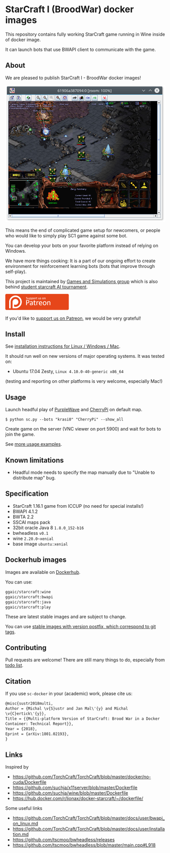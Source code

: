 # StarCraft I (BroodWar) docker images

This repository contains fully working StarCraft
game running in Wine inside of docker image.

It can launch bots that use BWAPI client to communicate with the game.

## About
We are pleased to publish StarCraft I - BroodWar docker images!

![Starcraft playing on Linux](resources/linux_play.png)

This means the end of complicated game setup for newcomers, or people
who would like to simply play SC1 game against some bot.

You can develop your bots on your favorite platform instead of relying on Windows.

We have more things cooking: It is a part of our ongoing effort to create environment for reinforcement learning bots
(bots that improve through self-play).

This project is maintained by [Games and Simulations group](http://gas.fel.cvut.cz/)
which is also behind [student starcraft AI tournament](http://sscaitournament.com).


![Patreon](resources/patreon.png)

If you'd like to [support us on Patreon](https://www.patreon.com/sscait), we would be very grateful!


## Install

See [installation instructions for Linux / Windows / Mac](INSTALL.md).

It should run well on new versions of major operating systems. It was tested on:

- Ubuntu 17.04 Zesty, `Linux 4.10.0-40-generic x86_64`
<!--
will do that on Monday :)
- Microsoft Windows 10 (64-bit)
- Mac OS Sieria 10.12.6 (64-bit, Mac mini)
-->

(testing and reporting on other platforms is very welcome, especially Mac!)

## Usage

Launch headful play of [PurpleWave](https://sscaitournament.com/index.php?action=botDetails&bot=PurpleWave) and [CherryPi](https://sscaitournament.com/index.php?action=botDetails&bot=CherryPi) on default map.

    $ python sc.py --bots "krasi0" "CherryPi" --show_all

Create game on the server (VNC viewer on port 5900) and wait for bots to join the game.

See [more usage examples](USAGE.md).

## Known limitations

- Headful mode needs to specify the map manually due to "Unable to distribute map" bug.

## Specification

- StarCraft 1.16.1 game from ICCUP (no need for special installs!)
- BWAPI 4.1.2
- BWTA 2.2
- SSCAI maps pack
- 32bit oracle Java 8 `1.8.0_152-b16`
- bwheadless `v0.1`
- wine `2.20.0~xenial`
- base image `ubuntu:xenial`


## Dockerhub images

Images are available on [Dockerhub](https://hub.docker.com/r/ggaic/starcraft/).

You can use:

    ggaic/starcraft:wine
    ggaic/starcraft:bwapi
    ggaic/starcraft:java
    ggaic/starcraft:play

These are latest stable images and are subject to change.

You can use [stable images with version postfix, which correspond to git tags](https://hub.docker.com/r/ggaic/starcraft/tags/).

## Contributing

Pull requests are welcome! There are still many things to do, especially from [todo list](TODO.md).

## Citation

If you use `sc-docker` in your (academic) work, please cite us:

    @misc{sustr2018multi,
    Author = {Michal \v{S}ustr and Jan Mal\'{y} and Michal \v{C}ertick\'{y}},
    Title = {{Multi-platform Version of StarCraft: Brood War in a Docker Container: Technical Report}},
    Year = {2018},
    Eprint = {arXiv:1801.02193},
    }

## Links

Inspired by

- https://github.com/TorchCraft/TorchCraft/blob/master/docker/no-cuda/Dockerfile
- https://github.com/suchja/x11server/blob/master/Dockerfile
- https://github.com/suchja/wine/blob/master/Dockerfile
- https://hub.docker.com/r/lionax/docker-starcraft/~/dockerfile/

Some useful links

- https://github.com/TorchCraft/TorchCraft/blob/master/docs/user/bwapi_on_linux.md
- https://github.com/TorchCraft/TorchCraft/blob/master/docs/user/installation.md
- https://github.com/tscmoo/bwheadless/releases
- https://github.com/tscmoo/bwheadless/blob/master/main.cpp#L918
